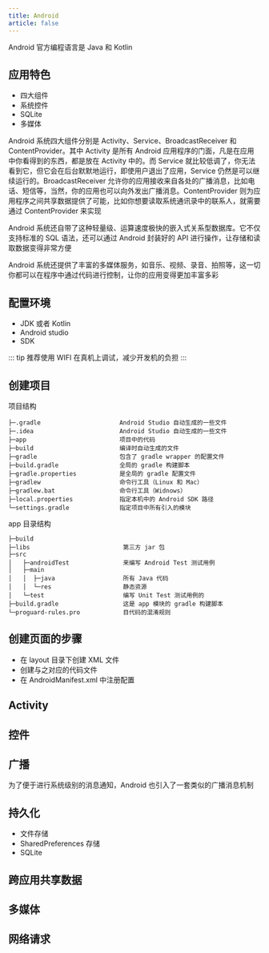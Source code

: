 ```yaml
---
title: Android
article: false
---
```


Android 官方编程语言是 Java 和 Kotlin

## 应用特色

+ 四大组件
+ 系统控件
+ SQLite
+ 多媒体

Android 系统四大组件分别是 Activity、Service、BroadcastReceiver 和 ContentProvider。其中 Activity 是所有 Android 应用程序的门面，凡是在应用中你看得到的东西，都是放在 Activity 中的。而 Service 就比较低调了，你无法看到它，但它会在后台默默地运行，即使用户退出了应用，Service 仍然是可以继续运行的。BroadcastReceiver 允许你的应用接收来自各处的广播消息，比如电话、短信等，当然，你的应用也可以向外发出广播消息。ContentProvider 则为应用程序之间共享数据提供了可能，比如你想要读取系统通讯录中的联系人，就需要通过 ContentProvider 来实现

Android 系统还自带了这种轻量级、运算速度极快的嵌入式关系型数据库。它不仅支持标准的 SQL 语法，还可以通过 Android 封装好的 API 进行操作，让存储和读取数据变得非常方便

Android 系统还提供了丰富的多媒体服务，如音乐、视频、录音、拍照等，这一切你都可以在程序中通过代码进行控制，让你的应用变得更加丰富多彩

## 配置环境

+ JDK 或者 Kotlin
+ Android studio
+ SDK

::: tip
推荐使用 WIFI 在真机上调试，减少开发机的负担
:::

## 创建项目

项目结构

```
├─.gradle                      Android Studio 自动生成的一些文件
├─.idea                        Android Studio 自动生成的一些文件
├─app                          项目中的代码
├─build                        编译时自动生成的文件
├─gradle                       包含了 gradle wrapper 的配置文件
├─build.gradle                 全局的 gradle 构建脚本
├─gradle.properties            是全局的 gradle 配置文件
├─gradlew                      命令行工具（Linux 和 Mac）
├─gradlew.bat                  命令行工具（Widnows）
├─local.properties             指定本机中的 Android SDK 路径
└─settings.gradle              指定项目中所有引入的模块
```

app 目录结构

```
├─build
├─libs                          第三方 jar 包
├─src
│   ├─androidTest               来编写 Android Test 测试用例
│   ├─main
│   │  ├─java                   所有 Java 代码
│   │  └─res                    静态资源
│   └─test                      编写 Unit Test 测试用例的
├─build.gradle                  这是 app 模块的 gradle 构建脚本
└─proguard-rules.pro            目代码的混淆规则
```

## 创建页面的步骤

+ 在 layout 目录下创建 XML 文件
+ 创建与之对应的代码文件
+ 在 AndroidManifest.xml 中注册配置

## Activity

## 控件

## 广播

为了便于进行系统级别的消息通知，Android 也引入了一套类似的广播消息机制

## 持久化

+ 文件存储
+ SharedPreferences 存储
+ SQLite

## 跨应用共享数据

## 多媒体

## 网络请求
